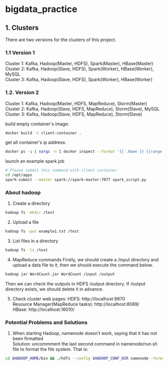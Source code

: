 # bigdata_practice

## 1. Clusters
There are two versions for the clusters of this project.

### 1.1 Version 1
Cluster 1: Kafka, Hadoop(Master, HDFS), Spark(Master), HBase(Master) \
Cluster 2: Kafka, Hadoop(Slave, HDFS), Spark(Worker), HBase(Worker), MySQL \
Cluster 3: Kafka, Hadoop(Slave, HDFS), Spark(Worker), HBase(Worker)

### 1.2. Version 2
Cluster 1: Kafka, Hadoop(Master, HDFS, MapReduce), Storm(Master) \
Cluster 2: Kafka, Hadoop(Slave, HDFS, MapReduce), Storm(Slave), MySQL \
Cluster 3: Kafka, Hadoop(Slave, HDFS, MapReduce), Storm(Slave)

build empty container's image:
```bash
docker build -t client-container .
```

get all container's ip address: 
```bash
docker ps -q | xargs -n 1 docker inspect --format '{{ .Name }} {{range .NetworkSettings.Networks}} {{.IPAddress}}{{end}}' | sed 's#^/##';
```

launch an example spark job
```bash
# Please submit this command with client container
cd /opt/apps
spark-submit --master spark://spark-master:7077 spark_script.py
```

### About hadoop
1. Create a directory
```bash
hadoop fs -mkdir /test
```

2. Upload a file
```bash
hadoop fs -put example1.txt /test
```

3. List files in a directory
```bash
hadoop fs -ls /test
```

4. MapReduce commands
Firstly, we should create a /input directory and upload a data file to it, then we should execute the command below. 
```bash
hadoop jar WordCount.jar WordCount /input /output
```
Then we can check the outputs in HDFS /output directory. If /output directory exists, we should delete it in advance. 

5. Check cluster web pages:
HDFS: http://localhost:9870 \
Resource Manager(MapReduce tasks): http://localhost:8089/ \
HBase: http://localhost:16010/

### Potential Problems and Solutions
1. When starting Hadoop, namenode doesn't work, saying that it has not been firmatted \
Solution: uncommment the last second command in namenode/run.sh file to format the file system. That is:
```bash
cd $HADOOP_HOME/bin && ./hdfs --config $HADOOP_CONF_DIR namenode -format $CLUSTER_NAME
```